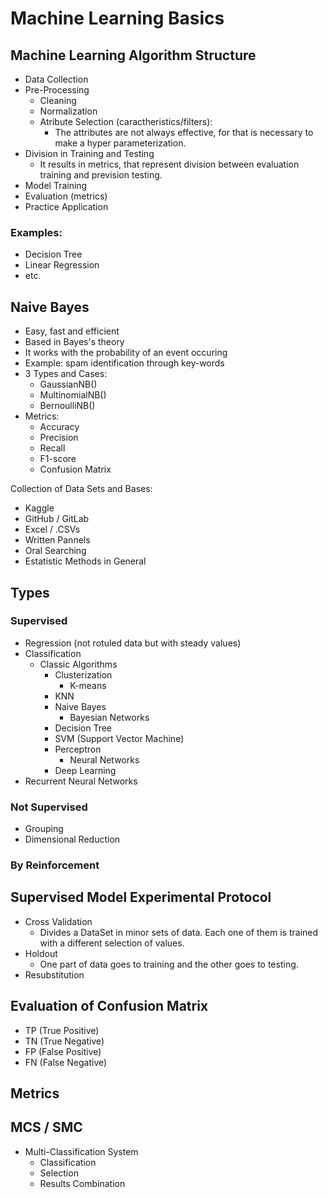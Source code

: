 # Machine Learning Basics

## Machine Learning Algorithm Structure
- Data Collection
- Pre-Processing
	- Cleaning
	- Normalization
	- Atribute Selection (caractheristics/filters):
		- The attributes are not always effective, for that is necessary to make a hyper parameterization.
- Division in Training and Testing
	- It results in metrics, that represent division between evaluation training and prevision testing.
- Model Training
- Evaluation (metrics)
- Practice Application

### Examples:
- Decision Tree
- Linear Regression
- etc.


## Naive Bayes
- Easy, fast and efficient
- Based in Bayes's theory
- It works with the probability of an event occuring
- Example: spam identification through key-words
- 3 Types and Cases:
	- GaussianNB()
	- MultinomialNB()
	- BernoulliNB()
- Metrics:
	- Accuracy
	- Precision
	- Recall
	- F1-score
	- Confusion Matrix


Collection of Data Sets and Bases:
- Kaggle
- GitHub / GitLab
- Excel / .CSVs
- Written Pannels
- Oral Searching
- Estatistic Methods in General

## Types
### Supervised
- Regression (not rotuled data but with steady values)
- Classification
	- Classic Algorithms
		- Clusterization 
			- K-means
		- KNN 
		- Naive Bayes
			- Bayesian Networks
		- Decision Tree
		- SVM (Support Vector Machine)
		- Perceptron
			- Neural Networks
		- Deep Learning
- Recurrent Neural Networks
### Not Supervised
- Grouping
- Dimensional Reduction
### By Reinforcement


## Supervised Model Experimental Protocol
- Cross Validation
	- Divides a DataSet in minor sets of data. Each one of them is trained with a different selection of values.
- Holdout
	- One part of data goes to training and the other goes to testing.
- Resubstitution


## Evaluation of Confusion Matrix
- TP (True Positive)
- TN (True Negative)
- FP (False Positive)
- FN (False Negative)


## Metrics

## MCS / SMC
- Multi-Classification System
	- Classification
	- Selection
	- Results Combination
